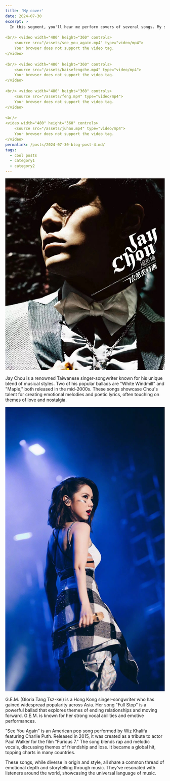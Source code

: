 ```yaml
---
title: 'My cover'
date: 2024-07-30
excerpt: >
  In this segment, you'll hear me perform covers of several songs. My skill level is modest, so please consider this as purely for fun and entertainment.

<br/> <video width="480" height="360" controls>
    <source src="/assets/see_you_again.mp4" type="video/mp4">
    Your browser does not support the video tag.
</video>

<br/> <video width="480" height="360" controls>
    <source src="/assets/baisefengche.mp4" type="video/mp4">
    Your browser does not support the video tag.
</video>

<br/> <video width="480" height="360" controls>
    <source src="/assets/feng.mp4" type="video/mp4">
    Your browser does not support the video tag.
</video>
  
<br/>
<video width="480" height="360" controls>
    <source src="/assets/juhao.mp4" type="video/mp4">
    Your browser does not support the video tag.
</video>
permalink: /posts/2024-07-30-blog-post-4.md/
tags:
  - cool posts
  - category1
  - category2
---
```



<img src='/images/周杰伦.png'>

Jay Chou is a renowned Taiwanese singer-songwriter known for his unique blend of musical styles. Two of his popular ballads are "White Windmill" and "Maple," both released in the mid-2000s. These songs showcase Chou's talent for creating emotional melodies and poetic lyrics, often touching on themes of love and nostalgia.


<img src='/images/邓紫棋.png'>

G.E.M. (Gloria Tang Tsz-kei) is a Hong Kong singer-songwriter who has gained widespread popularity across Asia. Her song "Full Stop" is a powerful ballad that explores themes of ending relationships and moving forward. G.E.M. is known for her strong vocal abilities and emotive performances.

"See You Again" is an American pop song performed by Wiz Khalifa featuring Charlie Puth. Released in 2015, it was created as a tribute to actor Paul Walker for the film "Furious 7." The song blends rap and melodic vocals, discussing themes of friendship and loss. It became a global hit, topping charts in many countries.

These songs, while diverse in origin and style, all share a common thread of emotional depth and storytelling through music. They've resonated with listeners around the world, showcasing the universal language of music.
